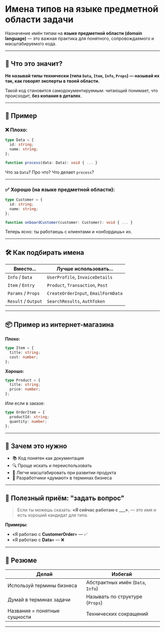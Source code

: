 # Имена типов на языке предметной области задачи

Назначение имён типам на **языке предметной области (domain language)** — это важная практика для понятного, сопровождаемого и масштабируемого кода.

---

## 🧠 Что это значит?

**Не называй типы технически (типа `Data`, `Item`, `Info`, `Props`) — называй их так, как говорят эксперты в твоей области.**

Такой код становится самодокументируемым: читающий понимает, что происходит, **без копания в деталях**.

---

## 📌 Пример

### ❌ Плохо:

```ts
type Data = {
  id: string;
  name: string;
};

function process(data: Data): void { ... }
```

Что за `Data`? Про что? Что делает `process`?

---

### ✅ Хорошо (на языке предметной области):

```ts
type Customer = {
  id: string;
  name: string;
};

function onboardCustomer(customer: Customer): void { ... }
```

Теперь ясно: ты работаешь с клиентами и «онбордишь» их.

---

## 🛠 Как подбирать имена

| Вместо...           | Лучше использовать...               |
| ------------------- | ----------------------------------- |
| `Info` / `Data`     | `UserProfile`, `InvoiceDetails`     |
| `Item` / `Entry`    | `Product`, `Transaction`, `Post`    |
| `Params` / `Props`  | `CreateOrderInput`, `EmailFormData` |
| `Result` / `Output` | `SearchResults`, `AuthToken`        |

---

## 📦 Пример из интернет-магазина

**Плохо:**

```ts
type Item = {
  title: string;
  cost: number;
};
```

**Хорошо:**

```ts
type Product = {
  title: string;
  price: number;
};
```

Или если в заказе:

```ts
type OrderItem = {
  productId: string;
  quantity: number;
};
```

---

## 🤝 Зачем это нужно

* 📚 Код понятен как документация
* 🔍 Проще искать и переиспользовать
* 🧩 Легче масштабировать при развитии продукта
* 🧠 Разработчики «думают» в терминах бизнеса

---

## 📌 Полезный приём: "задать вопрос"

> Если ты можешь сказать: **«Я сейчас работаю с \_\_\_»**, — это имя и есть хороший кандидат для типа.

**Примеры:**

* «Я работаю с **CustomerOrder**» — ✅
* «Я работаю с **Data**» — ❌

---

## 🧠 Резюме

| Делай                        | Избегай                           |
| ---------------------------- | --------------------------------- |
| Используй термины бизнеса    | Абстрактных имён (`Data`, `Info`) |
| Думай в терминах задачи      | Называть по структуре (`Props`)   |
| Названия = понятные сущности | Технических сокращений            |

---

